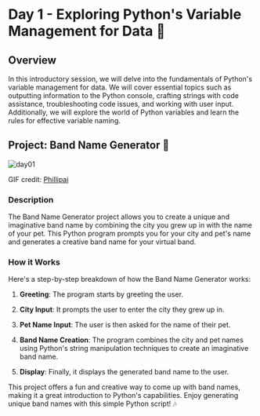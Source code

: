 # Day 1 - Exploring Python's Variable Management for Data 🐍

## Overview

In this introductory session, we will delve into the fundamentals of Python's variable management for data. We will cover essential topics such as outputting information to the Python console, crafting strings with code assistance, troubleshooting code issues, and working with user input. Additionally, we will explore the world of Python variables and learn the rules for effective variable naming.

## Project: Band Name Generator 🎸
![day01](https://user-images.githubusercontent.com/98851253/154177081-2c53df2d-777b-4deb-8e38-5742ecd7282f.gif)

GIF credit: [Phillipai](https://github.com/phillipai)
### Description

The Band Name Generator project allows you to create a unique and imaginative band name by combining the city you grew up in with the name of your pet. This Python program prompts you for your city and pet's name and generates a creative band name for your virtual band.

### How it Works

Here's a step-by-step breakdown of how the Band Name Generator works:

1. **Greeting**: The program starts by greeting the user.

2. **City Input**: It prompts the user to enter the city they grew up in.

3. **Pet Name Input**: The user is then asked for the name of their pet.

4. **Band Name Creation**: The program combines the city and pet names using Python's string manipulation techniques to create an imaginative band name.

5. **Display**: Finally, it displays the generated band name to the user.

This project offers a fun and creative way to come up with band names, making it a great introduction to Python's capabilities. Enjoy generating unique band names with this simple Python script! 🎶

